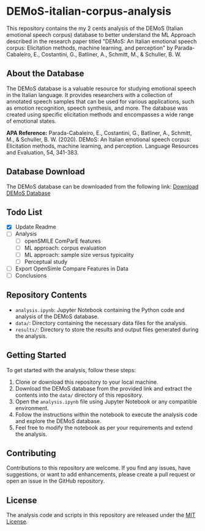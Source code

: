 # DEMoS-italian-corpus-analysis

This repository contains the my 2 cents analysis of the DEMoS (Italian emotional speech corpus) database to better understand the ML Approach described in the research paper titled "DEMoS: An Italian emotional speech corpus: Elicitation methods, machine learning, and perception" by Parada-Cabaleiro, E., Costantini, G., Batliner, A., Schmitt, M., & Schuller, B. W.

## About the Database

The DEMoS database is a valuable resource for studying emotional speech in the Italian language. It provides researchers with a collection of annotated speech samples that can be used for various applications, such as emotion recognition, speech synthesis, and more. The database was created using specific elicitation methods and encompasses a wide range of emotional states.

**APA Reference:**
Parada-Cabaleiro, E., Costantini, G., Batliner, A., Schmitt, M., & Schuller, B. W. (2020). DEMoS: An Italian emotional speech corpus: Elicitation methods, machine learning, and perception. Language Resources and Evaluation, 54, 341-383.

## Database Download

The DEMoS database can be downloaded from the following link:
[Download DEMoS Database](https://zenodo.org/record/2544829)

## Todo List

- [x] Update Readme
- [ ] Analysis
    - [ ] openSMILE ComParE features 
    - [ ] ML approach: corpus evaluation
    - [ ] ML approach: sample size versus typicality
    - [ ] Perceptual study
- [ ] Export OpenSimle Compare Features in Data
- [ ] Conclusions

## Repository Contents

- `analysis.ipynb`: Jupyter Notebook containing the Python code and analysis of the DEMoS database.
- `data/`: Directory containing the necessary data files for the analysis.
- `results/`: Directory to store the results and output files generated during the analysis.

## Getting Started

To get started with the analysis, follow these steps:

1. Clone or download this repository to your local machine.
2. Download the DEMoS database from the provided link and extract the contents into the `data/` directory of this repository.
3. Open the `analysis.ipynb` file using Jupyter Notebook or any compatible environment.
4. Follow the instructions within the notebook to execute the analysis code and explore the DEMoS database.
5. Feel free to modify the notebook as per your requirements and extend the analysis.

## Contributing

Contributions to this repository are welcome. If you find any issues, have suggestions, or want to add enhancements, please create a pull request or open an issue in the GitHub repository.

## License

The analysis code and scripts in this repository are released under the [MIT License](LICENSE).


